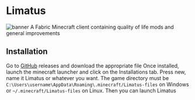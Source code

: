 # Limatus

![banner](img/banner.png)
A Fabric Minecraft client containing quality of life mods and general improvements

## Installation
Go to [GitHub](https://github.com/Henryws/Limatus/releases) releases and download the appropriate file
Once installed, launch the minecraft launcher and click on the Installations tab. Press new, name it Limatus or whatever you want. The game directory must be `C:\Users\username\AppData\Roaming\.minecraft/Limatus-files` on Windows or `~/.minecraft/Limatus-files` on Linux. Then you can launch Limatus
